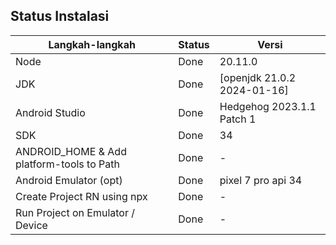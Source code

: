 ## Status Instalasi

| Langkah-langkah                           | Status | Versi                       |
| ----------------------------------------- | ------ | --------------------------- |
| Node                                      | Done   | 20.11.0                     |
| JDK                                       | Done   | [openjdk 21.0.2 2024-01-16] |
| Android Studio                            | Done   | Hedgehog 2023.1.1 Patch 1   |
| SDK                                       | Done   | 34                          |
| ANDROID_HOME & Add platform-tools to Path | Done   | -                           |
| Android Emulator (opt)                    | Done   | pixel 7 pro api 34          |
| Create Project RN using npx               | Done   | -                           |
| Run Project on Emulator / Device          | Done   | -                           |